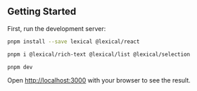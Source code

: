 ## Getting Started

First, run the development server:

```bash
pnpm install --save lexical @lexical/react

pnpm i @lexical/rich-text @lexical/list @lexical/selection

pnpm dev
```

Open [http://localhost:3000](http://localhost:3000) with your browser to see the result.
